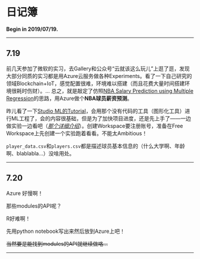 # 日记簿

**Begin in 2019/07/19.**

---

## 7.19

前几天参加了微软的实习，去Gallery和公众号“云就该这么玩儿”上逛了逛，发现大部分同质的实习都是用Azure云服务做各种Experiments。看了一下自己研究的领域Blockchain+IoT，感觉配置很难，环境难以搭建（而且花费大量时间搭建环境很耗时伤财）。...  总之，就是敲定了仿照[NBA Salary Prediction using Multiple Regression](https://www.kaggle.com/koki25ando/nba-salary-prediction-using-multiple-regression)的思路，用Azure做个**NBA球员薪资预测**。

昨儿看了一下[Studio ML的Tutorial](https://docs.microsoft.com/en-us/azure/machine-learning/studio/create-experiment)，会用那个没有代码的工具（图形化工具）进行ML工程了，会的内容很基础，但是为了加快项目进度，还是先上手了——一边做实验一边看吧（*[那个详细介绍](https://docs.microsoft.com/en-us/azure/machine-learning/studio/tutorial-part1-credit-risk)*）。创建Workspace要注册账号，准备在Free Workspace上先创建一个实验跑着看看。不能太Ambitious！

`player_data.csv`和`players.csv`都是描述球员基本信息的（什么大学啊、年龄啊、blablabla...）没啥用处。

---

## 7.20

Azure 好慢啊！

那些modules的API呢？

R好难啊！

先用python notebook写出来然后放到Azure上吧！

~~当然要是能找到modules的API就继续做咯...~~

---



